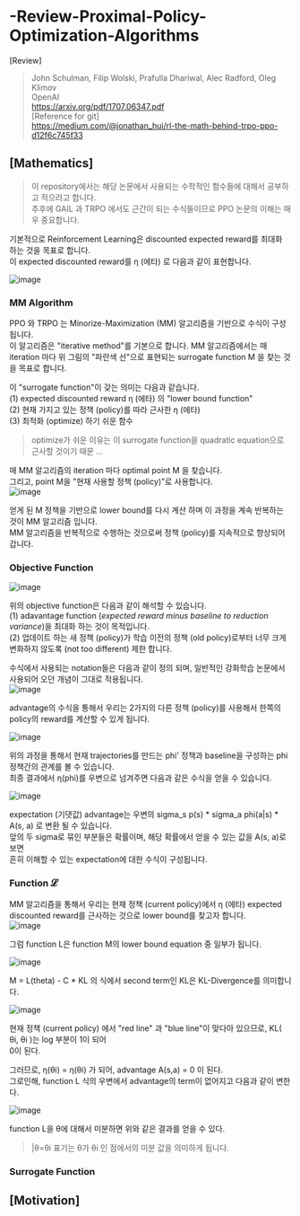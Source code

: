 # -Review-Proximal-Policy-Optimization-Algorithms
[Review]
> John Schulman, Filip Wolski, Prafulla Dhariwal, Alec Radford, Oleg Klimov  
> OpenAI  
> https://arxiv.org/pdf/1707.06347.pdf  
[Reference for git]  
> https://medium.com/@jonathan_hui/rl-the-math-behind-trpo-ppo-d12f6c745f33

## [Mathematics]
> 이 repository에서는 해당 논문에서 사용되는 수학적인 함수들에 대해서 공부하고 적으려고 합니다.  
> 추후에 GAIL 과 TRPO 에서도 근간이 되는 수식들이므로 PPO 논문의 이해는 매우 중요합니다.  

기본적으로 Reinforcement Learning은 discounted expected reward를 최대화 하는 것을 목표로 합니다.  
이 expected discounted reward를 η (에타) 로 다음과 같이 표현합니다.  

![image](https://user-images.githubusercontent.com/40893452/46075159-986f9380-c1c4-11e8-8cd5-48616389ce29.png)

### MM Algorithm

PPO 와 TRPO 는 Minorize-Maximization (MM) 알고리즘을 기반으로 수식이 구성 됩니다.  
이 알고리즘은 "iterative method"를 기본으로 합니다. 
MM 알고리즘에서는 매 iteration 마다 위 그림의 "파란색 선"으로 표현되는 surrogate function M 을 찾는 것을 목표로 합니다.  

이 "surrogate function"이 갖는 의미는 다음과 같습니다.  
(1) expected discounted reward η (에타) 의 "lower bound function"  
(2) 현재 가지고 있는 정책 (policy)를 따라 근사한 η (에타)   
(3) 최적화 (optimize) 하기 쉬운 함수  
> optimize가 쉬운 이유는 이 surrogate function을 quadratic equation으로 근사할 것이기 때문 ...  

매 MM 알고리즘의 iteration 마다 optimal point M 을 찾습니다.  
그리고, point M을 "현재 사용할 정책 (policy)"로 사용합니다.  
![image](https://user-images.githubusercontent.com/40893452/46075518-a5d94d80-c1c5-11e8-86fa-47498fa061f8.png)

얻게 된 M 정책을 기반으로 lower bound를 다시 계산 하며 이 과정을 계속 반복하는 것이 MM 알고리즘 입니다.  
MM 알고리즘을 반복적으로 수행하는 것으로써 정책 (policy)를 지속적으로 향상되어 갑니다.  

### Objective Function

![image](https://user-images.githubusercontent.com/40893452/46075612-fea8e600-c1c5-11e8-9e1c-625051e8234c.png)

위의 objective function은 다음과 같이 해석할 수 있습니다.  
(1) adavantage function (*expected reward minus baseline to reduction variance*)을 최대화 하는 것이 목적입니다.  
(2) 업데이트 하는 새 정책 (policy)가 학습 이전의 정책 (old policy)로부터 너무 크게 변화하지 않도록 (not too different) 제한 합니다.  

수식에서 사용되는 notation들은 다음과 같이 정의 되며, 일반적인 강화학습 논문에서 사용되어 오던 개념이 그대로 적용됩니다.  
![image](https://user-images.githubusercontent.com/40893452/46076239-efc33300-c1c7-11e8-9702-24678c598ac0.png)

advantage의 수식을 통해서 우리는 2가지의 다른 정책 (policy)를 사용해서 한쪽의 policy의 reward를 계산할 수 있게 됩니다.  

![image](https://user-images.githubusercontent.com/40893452/46076881-e0dd8000-c1c9-11e8-8cb8-f073f740ff3f.png)

위의 과정을 통해서 현재 trajectories를 만드는 phi' 정책과 baseline을 구성하는 phi 정책간의 관계를 볼 수 있습니다.  
최종 결과에서 η(phi)를 우변으로 넘겨주면 다음과 같은 수식을 얻을 수 있습니다.  

![image](https://user-images.githubusercontent.com/40893452/46076907-f3f05000-c1c9-11e8-8522-3ae2427598e8.png)

expectation (기댓값) advantage는 우변의 sigma_s p(s) * sigma_a phi(a|s) * A(s, a) 로 변환 될 수 있습니다.  
앞의 두 sigma로 묶인 부분들은 확률이며, 해당 확률에서 얻을 수 있는 값을 A(s, a)로 보면  
흔히 이해할 수 있는 expectation에 대한 수식이 구성됩니다.  

### Function 𝓛

MM 알고리즘을 통해서 우리는 현재 정책 (current policy)에서 η (에타) expected discounted reward를 근사하는 것으로 lower bound를 찾고자 합니다.  
![image](https://user-images.githubusercontent.com/40893452/46077127-bdff9b80-c1ca-11e8-99c9-b2f149c77160.png)

그럼 function L은 function M의 lower bound equation 중 일부가 됩니다.  

![image](https://user-images.githubusercontent.com/40893452/46077159-db346a00-c1ca-11e8-936c-0e5264bf066b.png)

M = L(theta) - C * KL  의 식에서 second term인 KL은 KL-Divergence를 의미합니다.  

![image](https://user-images.githubusercontent.com/40893452/46090282-586fd700-c1eb-11e8-8c53-d64c553bf5c9.png)

현재 정책 (current policy) 에서 "red line" 과 "blue line"이 맞다아 있으므로, KL( θi, θi )는 log 부분이 1이 되어  
0이 된다.   

그러므로, η(θi) = η(θi) 가 되어, advantage A(s,a) = 0 이 된다.   
그로인해, function L 식의 우변에서 advantage의 term이 없어지고 다음과 같이 변한다.  

![image](https://user-images.githubusercontent.com/40893452/46091277-7807ff00-c1ed-11e8-89fb-f1daf14a5624.png)

function L을 θ에 대해서 미분하면 위와 같은 결과를 얻을 수 있다.   
> |θ=θi 표기는 θ가 θi 인 점에서의 미분 값을 의미하게 됩니다.  




### Surrogate Function


## [Motivation]
 
